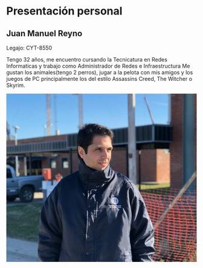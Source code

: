 # Presentación personal

## Juan Manuel Reyno 
Legajo: CYT-8550

Tengo 32 años, me encuentro cursando la Tecnicatura en Redes Informaticas y trabajo como Administrador de Redes e Infraestructura 
Me gustan los animales(tengo 2 perros), jugar a la pelota con mis amigos y los juegos de PC principalmente los del estilo Assassins Creed, The Witcher o Skyrim.

![Me](IMG-20190814-WA0048.jpg)
